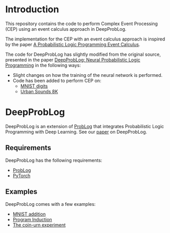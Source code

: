 # Introduction

This repository contains the code to perform Complex Event Processing (CEP) using an event calculus approach in DeepProbLog.

The implementation for the CEP with an event calculus approach is inspired by the paper [A Probabilistic Logic Programming Event Calculus](https://arxiv.org/abs/1204.1851).

The code for DeepProbLog has slightly modified from the original source, presented in the paper [DeepProbLog:
Neural Probabilistic Logic Programming](https://arxiv.org/abs/1805.10872) in the following ways:

 * Slight changes on how the training of the neural network is performed.
 * Code has been added to perform CEP on:
   * [MNIST digits](http://yann.lecun.com/exdb/mnist/)
   * [Urban Sounds 8K](https://urbansounddataset.weebly.com/urbansound8k.html)

# DeepProbLog

DeepProbLog is an extension of [ProbLog](https://dtai.cs.kuleuven.be/problog/) that integrates Probabilistic Logic Programming with Deep Learning. See our [paper](https://arxiv.org/abs/1805.10872) on DeepProbLog.

## Requirements

DeepProbLog has the following requirements:

* [ProbLog](https://dtai.cs.kuleuven.be/problog/)
* [PyTorch](https://pytorch.org/)

## Examples

DeepProbLog comes with a few examples:

* [MNIST addition](examples/NIPS/MNIST/)
* [Program Induction](examples/NIPS/Forth/)
* [The coin-urn experiment](examples/NIPS/CoinUrn/)
